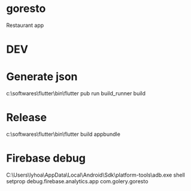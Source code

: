 # goresto

Restaurant app

# DEV
# Generate json
c:\softwares\flutter\bin\flutter pub run build_runner build

# Release
c:\softwares\flutter\bin\flutter build appbundle

# Firebase debug
C:\Users\lyhoa\AppData\Local\Android\Sdk\platform-tools\adb.exe shell setprop debug.firebase.analytics.app com.golery.goresto



